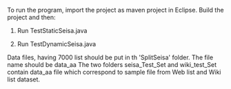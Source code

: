 To run the program, import the project as maven project in Eclipse. Build the project and then:

1) Run TestStaticSeisa.java

2) Run  TestDynamicSeisa.java

Data files, having 7000 list should be put in th 'SplitSeisa' folder. The file name should be data_aa
The two folders seisa_Test_Set and wiki_test_Set contain data_aa file which correspond to sample file from Web list and Wiki list dataset.
